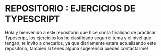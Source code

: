# REPOSITORIO : EJERCICIOS DE TYPESCRIPT
Hola y bienvenido a este repositorio  que hice con la finalidad de practicar Typescript, los ejercicios los he clasificado segun el tema y el nivel que tengan, te invito a checarlos, ya que diariamente estare actualizando este repositorio, tambien si tienes alguna sugerencia puedes contactarme!
